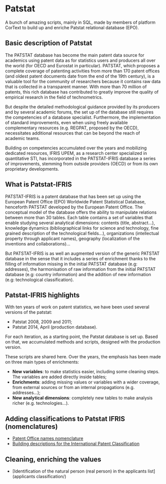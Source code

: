 # Patstat
A bunch of amazing scripts, mainly in SQL, made by members of platform CorText to build up and enriche Patstat relational database (EPO).

## Basic description of Patstat
The PATSTAT database has become the main patent data source for academics using patent data as for statistics users and producers all over the world (for OECD and Eurostat in particular). PATSTAT, which proposes a complete coverage of patenting activities from more than 170 patent offices (and oldest patent documents date from the end of the 19th century), is a valuable tool for the community of researchers because it contains raw data that is collected in a transparent manner. With more than 70 million of patents, this rich database has contributed to greatly improve the quality of empirical research in the field of technometrics. 

But despite the detailed methodological guidance provided by its producers and by several academic forums, the set up of the database still requires the competencies of a database specialist. Furthermore, the implementation of standard improvements, even when using freely available complementary resources (e.g. REGPAT, proposed by the OECD), necessitates additional resources that can be beyond the reach of academic teams.

Building on competencies accumulated over the years and mobilizing dedicated resources, IFRIS UPEM, as a research center specialized in quantitative STI, has incorporated in the PATSTAT-IFRIS database a series of improvements, stemming from outside providers (OECD) or from its own proprietary developments.

## What is Patstat-IFRIS 
PATSTAT-IFRIS is a patent database that has been set up using the European Patent Office (EPO) Worldwide Patent Statistical Database, henceforth PATSTAT developed by the European Patent Office. The conceptual model of the database offers the ability to manipulate relations between more than 30 tables. Each table contains a set of variables that enable studying several analytical dimensions: contents (title, abstract...), knowledge dynamics (bibliographical links for science and technology, fine grained description of the technological fields...), organizations (intellectual property through applicant names), geography (localization of the inventions and collaborations)...

But PATSTAT-IFRIS is as well an augmented version of the generic PATSTAT database in the sense that it includes a series of enrichment thanks to the filling of information missing in the initial PATSTAT database (e.g: addresses), the harmonisation of raw information from the initial PATSTAT database (e.g: country information) and the addition of new information (e.g: technological classification).

## Patstat-IFRIS highlights

With ten years of work on patent statistics, we have been used several versions of the patstat:
* Patstat 2008, 2009 and 2011;
* Patstat 2014, April (production database).

For each iteration, as a starting point, the Patstat database is set up. Based on that, we accumulated methods and scripts, designed with the production version.

These scripts are shared here. Over the years, the emphasis has been made on three main types of enrichments:
* **New variables**: to make statistics easier, including some cleaning steps. The variables are added directly inside tables; 
* **Enrichments**: adding missing values or variables with a wider coverage, from external sources or from an internal propagations (e.g. addresses...);
* **New analytical dimensions**: completely new tables to make analysis richer (e.g. technologies...).

##  Adding classifications to Patstat IFRIS (nomenclatures)
* [Patent Office names nomenclature](nomenclatures/offices_classification/)
* [Building descriptions for the International Patent Classification](nomenclatures/ipc_descriptions/)
##  Cleaning, enriching the values
* [Identification of the natural person (real person) in the applicants list](applicants classification/)